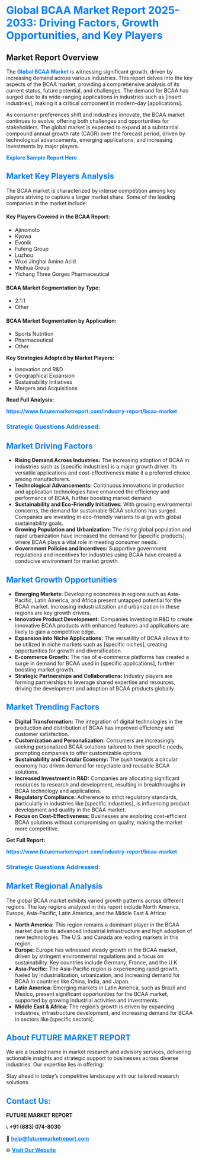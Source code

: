 <h1 style="color: #007BFF;">Global BCAA Market Report 2025-2033: Driving Factors, Growth Opportunities, and Key Players</h1>

<section id="overview">
<h2>Market Report Overview</h2>
<p>The <a href="https://www.futuremarketreport.com/industry-report/bcaa-market" style="color: #007BFF; text-decoration: none;"><strong>Global BCAA Market</strong></a> is witnessing significant growth, driven by increasing demand across various industries. This report delves into the key aspects of the BCAA market, providing a comprehensive analysis of its current status, future potential, and challenges. The demand for BCAA has surged due to its wide-ranging applications in industries such as [insert industries], making it a critical component in modern-day [applications].</p>
<p>As consumer preferences shift and industries innovate, the BCAA market continues to evolve, offering both challenges and opportunities for stakeholders. The global market is expected to expand at a substantial compound annual growth rate (CAGR) over the forecast period, driven by technological advancements, emerging applications, and increasing investments by major players.</p>
</section>

<section id="overview">
<p><a href="https://www.futuremarketreport.com/request-sample/reportId=88542" style="color: #007BFF; text-decoration: none;"><strong>Explore Sample Report Here</strong></a></p>
</section>

<section id="key-players">
<h2 style="color: #007BFF;">Market Key Players Analysis</h2>
<p>The BCAA market is characterized by intense competition among key players striving to capture a larger market share. Some of the leading companies in the market include:</p>
<h4>Key Players Covered in the BCAA Report:</h4>
<ul><li>Ajinomoto</li><li>Kyowa</li><li>Evonik</li><li>Fufeng Group</li><li>Luzhou</li><li>Wuxi Jinghai Amino Acid</li><li>Meihua Group</li><li>Yichang Three Gorges Pharmaceutical</li></ul>
<h4>BCAA Market Segmentation by Type:</h4>
<ul><li>2:1:1</li><li>Other</li></ul>

<h4>BCAA Market Segmentation by Application:</h4>
<ul><li>Sports Nutrition</li><li>Pharmaceutical</li><li>Other</li></ul>
<p><strong>Key Strategies Adopted by Market Players:</strong></p>
<ul>
<li>Innovation and R&D</li>
<li>Geographical Expansion</li>
<li>Sustainability Initiatives</li>
<li>Mergers and Acquisitions</li>
</ul>
</section>

<section>
<p><strong>Read Full Analysis: </strong></p><a href="https://www.futuremarketreport.com/industry-report/bcaa-market" style="color: #007BFF; text-decoration: none;"><strong>https://www.futuremarketreport.com/industry-report/bcaa-market</strong></a>
<h3 style="color: #007BFF;">Strategic Questions Addressed:</h3>
</section>

<section id="driving-factors">
<h2 style="color: #007BFF;">Market Driving Factors</h2>
<ul>
<li><strong>Rising Demand Across Industries:</strong> The increasing adoption of BCAA in industries such as [specific industries] is a major growth driver. Its versatile applications and cost-effectiveness make it a preferred choice among manufacturers.</li>
<li><strong>Technological Advancements:</strong> Continuous innovations in production and application technologies have enhanced the efficiency and performance of BCAA, further boosting market demand.</li>
<li><strong>Sustainability and Eco-Friendly Initiatives:</strong> With growing environmental concerns, the demand for sustainable BCAA solutions has surged. Companies are investing in eco-friendly variants to align with global sustainability goals.</li>
<li><strong>Growing Population and Urbanization:</strong> The rising global population and rapid urbanization have increased the demand for [specific products], where BCAA plays a vital role in meeting consumer needs.</li>
<li><strong>Government Policies and Incentives:</strong> Supportive government regulations and incentives for industries using BCAA have created a conducive environment for market growth.</li>
</ul>
</section>

<section id="growth-opportunities">
<h2 style="color: #007BFF;">Market Growth Opportunities</h2>
<ul>
<li><strong>Emerging Markets:</strong> Developing economies in regions such as Asia-Pacific, Latin America, and Africa present untapped potential for the BCAA market. Increasing industrialization and urbanization in these regions are key growth drivers.</li>
<li><strong>Innovative Product Development:</strong> Companies investing in R&D to create innovative BCAA products with enhanced features and applications are likely to gain a competitive edge.</li>
<li><strong>Expansion into Niche Applications:</strong> The versatility of BCAA allows it to be utilized in niche markets such as [specific niches], creating opportunities for growth and diversification.</li>
<li><strong>E-commerce Growth:</strong> The rise of e-commerce platforms has created a surge in demand for BCAA used in [specific applications], further boosting market growth.</li>
<li><strong>Strategic Partnerships and Collaborations:</strong> Industry players are forming partnerships to leverage shared expertise and resources, driving the development and adoption of BCAA products globally.</li>
</ul>
</section>

<section id="trending-factors">
<h2 style="color: #007BFF;">Market Trending Factors</h2>
<ul>
<li><strong>Digital Transformation:</strong> The integration of digital technologies in the production and distribution of BCAA has improved efficiency and customer satisfaction.</li>
<li><strong>Customization and Personalization:</strong> Consumers are increasingly seeking personalized BCAA solutions tailored to their specific needs, prompting companies to offer customizable options.</li>
<li><strong>Sustainability and Circular Economy:</strong> The push towards a circular economy has driven demand for recyclable and reusable BCAA solutions.</li>
<li><strong>Increased Investment in R&D:</strong> Companies are allocating significant resources to research and development, resulting in breakthroughs in BCAA technology and applications.</li>
<li><strong>Regulatory Compliance:</strong> Adherence to strict regulatory standards, particularly in industries like [specific industries], is influencing product development and quality in the BCAA market.</li>
<li><strong>Focus on Cost-Effectiveness:</strong> Businesses are exploring cost-efficient BCAA solutions without compromising on quality, making the market more competitive.</li>
</ul>
</section>

<section>
<p><strong>Get Full Report: </strong></p><a href="https://www.futuremarketreport.com/industry-report/bcaa-market" style="color: #007BFF; text-decoration: none;"><strong>https://www.futuremarketreport.com/industry-report/bcaa-market</strong></a>
<h3 style="color: #007BFF;">Strategic Questions Addressed:</h3>
</section>


<section id="regional-analysis">
<h2 style="color: #007BFF;">Market Regional Analysis</h2>
<p>The global BCAA market exhibits varied growth patterns across different regions. The key regions analyzed in this report include North America, Europe, Asia-Pacific, Latin America, and the Middle East & Africa:</p>
<ul>
<li><strong>North America:</strong> This region remains a dominant player in the BCAA market due to its advanced industrial infrastructure and high adoption of new technologies. The U.S. and Canada are leading markets in this region.</li>
<li><strong>Europe:</strong> Europe has witnessed steady growth in the BCAA market, driven by stringent environmental regulations and a focus on sustainability. Key countries include Germany, France, and the U.K.</li>
<li><strong>Asia-Pacific:</strong> The Asia-Pacific region is experiencing rapid growth, fueled by industrialization, urbanization, and increasing demand for BCAA in countries like China, India, and Japan.</li>
<li><strong>Latin America:</strong> Emerging markets in Latin America, such as Brazil and Mexico, present significant opportunities for the BCAA market, supported by growing industrial activities and investments.</li>
<li><strong>Middle East & Africa:</strong> The region’s growth is driven by expanding industries, infrastructure development, and increasing demand for BCAA in sectors like [specific sectors].</li>
</ul>
</section>

<footer>
<h2 style="color: #007BFF;">About FUTURE MARKET REPORT</h2>
<p>We are a trusted name in market research and advisory services, delivering actionable insights and strategic support to businesses across diverse industries. Our expertise lies in offering:</p>

<p>Stay ahead in today’s competitive landscape with our tailored research solutions.</p>

<h2 style="color: #007BFF;">Contact Us:</h2>
<p><strong>FUTURE MARKET REPORT</strong></p>
<p>📞 <strong>+91 (883) 074-8030</strong></p>
<p>📧 <strong><a href="mailto:help@futuremarketreport.com" style="color: #007BFF;">help@futuremarketreport.com</a></strong></p>
<p>🌐 <strong><a href="https://www.futuremarketreport.com/" style="color: #007BFF;">Visit Our Website</a></strong></p>
</footer>